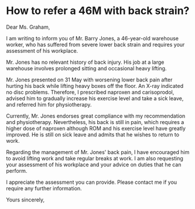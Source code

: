 # How to refer a 46M with back strain?

Dear Ms. Graham,

I am writing to inform you of Mr. Barry Jones, a 46-year-old warehouse worker, who has suffered from severe lower back strain and requires your assessment of his workplace.

Mr. Jones has no relevant history of back injury. His job at a large warehouse involves prolonged sitting and occasional heavy lifting.

Mr. Jones presented on 31 May with worsening lower back pain after hurting his back while lifting heavy boxes off the floor. An X-ray indicated no disc problems. Therefore, I prescribed naproxen and carisoprodol, advised him to gradually increase his exercise level and take a sick leave, and referred him for physiotherapy.

Currently, Mr. Jones endorses great compliance with my recommendation and physiotherapy. Nevertheless, his back is still in pain, which requires a higher dose of naproxen although ROM and his exercise level have greatly improved. He is still on sick leave and admits that he wishes to return to work.

Regarding the management of Mr. Jones' back pain, I have encouraged him to avoid lifting work and take regular breaks at work. I am also requesting your assessment of his workplace and your advice on duties that he can perform.

I appreciate the assessment you can provide. Please contact me if you require any further information. 

Yours sincerely,
